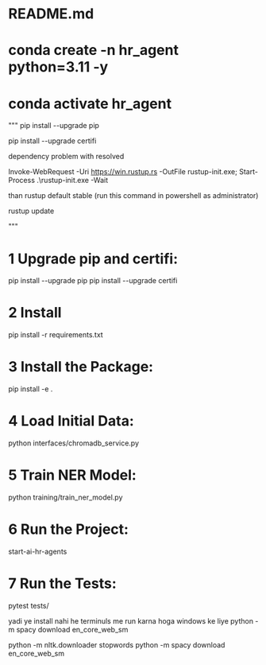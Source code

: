 # README.md

# conda create -n hr_agent python=3.11 -y

# conda activate hr_agent


"""
 pip install --upgrade pip

 pip install --upgrade certifi

 dependency problem with resolved

Invoke-WebRequest -Uri https://win.rustup.rs -OutFile rustup-init.exe; Start-Process .\rustup-init.exe -Wait

than
rustup default stable   (run this command in powershell as administrator)

rustup update

"""
# 1 Upgrade pip and certifi:

pip install --upgrade pip
pip install --upgrade certifi

# 2 Install
pip install -r requirements.txt

# 3 Install the Package:

pip install -e .


# 4 Load Initial Data:

python interfaces/chromadb_service.py

# 5 Train NER Model:

python training/train_ner_model.py

# 6 Run the Project:

start-ai-hr-agents

# 7 Run the Tests:

pytest tests/


yadi ye install nahi he terminuls me run karna hoga windows ke liye
python -m spacy download en_core_web_sm


python -m nltk.downloader stopwords
python -m spacy download en_core_web_sm
